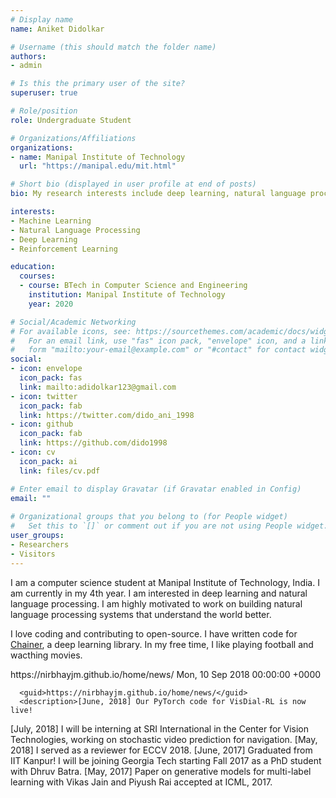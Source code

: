 ```yaml
---
# Display name
name: Aniket Didolkar

# Username (this should match the folder name)
authors:
- admin

# Is this the primary user of the site?
superuser: true

# Role/position
role: Undergraduate Student

# Organizations/Affiliations
organizations:
- name: Manipal Institute of Technology
  url: "https://manipal.edu/mit.html"

# Short bio (displayed in user profile at end of posts)
bio: My research interests include deep learning, natural language processing and reinforcement learning.

interests:
- Machine Learning
- Natural Language Processing
- Deep Learning
- Reinforcement Learning

education:
  courses:
  - course: BTech in Computer Science and Engineering
    institution: Manipal Institute of Technology
    year: 2020

# Social/Academic Networking
# For available icons, see: https://sourcethemes.com/academic/docs/widgets/#icons
#   For an email link, use "fas" icon pack, "envelope" icon, and a link in the
#   form "mailto:your-email@example.com" or "#contact" for contact widget.
social:
- icon: envelope
  icon_pack: fas
  link: mailto:adidolkar123@gmail.com
- icon: twitter
  icon_pack: fab
  link: https://twitter.com/dido_ani_1998
- icon: github
  icon_pack: fab
  link: https://github.com/dido1998  
- icon: cv
  icon_pack: ai
  link: files/cv.pdf

# Enter email to display Gravatar (if Gravatar enabled in Config)
email: ""
  
# Organizational groups that you belong to (for People widget)
#   Set this to `[]` or comment out if you are not using People widget.  
user_groups:
- Researchers
- Visitors
---
```


I am a computer science student at Manipal Institute of Technology, India. I am currently in my 4th year. I am interested in deep learning and natural language processing. I am highly motivated to work on building natural language processing systems that understand the world better.

 I love coding and contributing to open-source. I have written code for <a href="https://github.com/chainer/chainer">Chainer</a>, a deep learning library. In my free time, I like playing football and wacthing movies.
 
 <item>
      <title>News</title>
      <link>https://nirbhayjm.github.io/home/news/</link>
      <pubDate>Mon, 10 Sep 2018 00:00:00 +0000</pubDate>
      
      <guid>https://nirbhayjm.github.io/home/news/</guid>
      <description>[June, 2018] Our PyTorch code for VisDial-RL is now live!
 [July, 2018] I will be interning at SRI International in the Center for Vision Technologies, working on stochastic video prediction for navigation.
 [May, 2018] I served as a reviewer for ECCV 2018.
 [June, 2017] Graduated from IIT Kanpur! I will be joining Georgia Tech starting Fall 2017 as a PhD student with Dhruv Batra.
 [May, 2017] Paper on generative models for multi-label learning with Vikas Jain and Piyush Rai accepted at ICML, 2017.</description>
</item>
